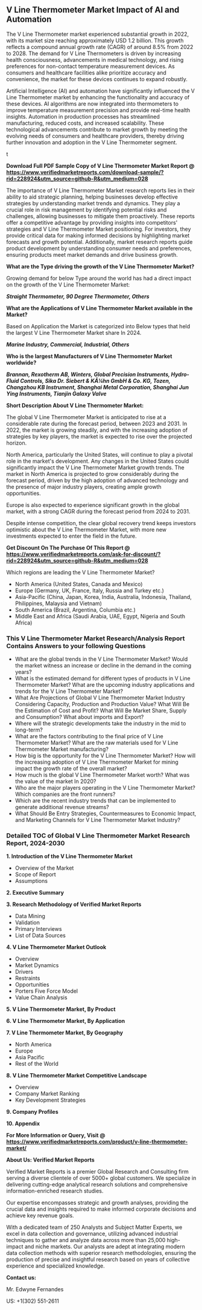 <h2>V Line Thermometer Market Impact of AI and Automation</h2><p>The V Line Thermometer market experienced substantial growth in 2022, with its market size reaching approximately USD 1.2 billion. This growth reflects a compound annual growth rate (CAGR) of around 8.5% from 2022 to 2028. The demand for V Line Thermometers is driven by increasing health consciousness, advancements in medical technology, and rising preferences for non-contact temperature measurement devices. As consumers and healthcare facilities alike prioritize accuracy and convenience, the market for these devices continues to expand robustly.</p><p>Artificial Intelligence (AI) and automation have significantly influenced the V Line Thermometer market by enhancing the functionality and accuracy of these devices. AI algorithms are now integrated into thermometers to improve temperature measurement precision and provide real-time health insights. Automation in production processes has streamlined manufacturing, reduced costs, and increased scalability. These technological advancements contribute to market growth by meeting the evolving needs of consumers and healthcare providers, thereby driving further innovation and adoption in the V Line Thermometer segment.</p>t</p><p id="" class=""><strong>Download Full PDF Sample Copy of V Line Thermometer Market Report @ <a href="https://www.verifiedmarketreports.com/download-sample/?rid=228924&utm_source=github-R&utm_medium=028" target="_blank">https://www.verifiedmarketreports.com/download-sample/?rid=228924&utm_source=github-R&utm_medium=028</a></strong></p><p>The importance of&nbsp;V Line Thermometer Market research reports lies in their ability to aid strategic planning, helping businesses develop effective strategies by understanding market trends and dynamics. They play a crucial role in risk management by identifying potential risks and challenges, allowing businesses to mitigate them proactively. These reports offer a competitive advantage by providing insights into competitors' strategies and V Line Thermometer Market positioning. For investors, they provide critical data for making informed decisions by highlighting market forecasts and growth potential. Additionally, market research reports guide product development by understanding consumer needs and preferences, ensuring products meet market demands and drive business growth.</p><p><strong>What are the&nbsp;Type driving the growth of the V Line Thermometer Market?</strong></p><p id="" class="">Growing demand for below Type around the world has had a direct impact on the growth of the V Line Thermometer Market:</p><em><strong>Straight Thermometer, 90 Degree Thermometer, Others</strong></em></p><strong>What are the&nbsp;Applications&nbsp;of V Line Thermometer Market available in the Market?</strong></p><p id="" class="">Based on Application the Market is categorized into Below types that held the largest V Line Thermometer Market share In 2024.</p><em><strong>Marine Industry, Commercial, Industrial, Others</strong></em></p><strong>Who is the largest Manufacturers of V Line Thermometer Market worldwide?</strong></p><p><em><strong>Brannan, Rexotherm AB, Winters, Global Precision Instruments, Hydro-Fluid Controls, Sika Dr. Siebert & KÃ¼hn GmbH & Co. KG, Tozen, Changzhou KB Instrument, Shanghai Metal Corporation, Shanghai Jun Ying Instruments, Tianjin Galaxy Valve</strong></em></p><p id="" class=""><strong>Short Description About V Line Thermometer Market:</strong></p><p>The global V Line Thermometer Market is anticipated to rise at a considerable rate during the forecast period, between 2023 and 2031. In 2022, the market is growing steadily, and with the increasing adoption of strategies by key players, the market is expected to rise over the projected horizon.</p><p>North America, particularly the United States, will continue to play a pivotal role in the market's development. Any changes in the United States could significantly impact the V Line Thermometer Market growth trends. The market in North America is projected to grow considerably during the forecast period, driven by the high adoption of advanced technology and the presence of major industry players, creating ample growth opportunities.</p><p>Europe is also expected to experience significant growth in the global market, with a strong CAGR during the forecast period from 2024 to 2031.</p><p>Despite intense competition, the clear global recovery trend keeps investors optimistic about the V Line Thermometer Market, with more new investments expected to enter the field in the future.</p><p id="" class=""><strong>Get Discount On The Purchase Of This Report @ <a href="https://www.verifiedmarketreports.com/ask-for-discount/?rid=228924&utm_source=github-R&utm_medium=028" target="_blank">https://www.verifiedmarketreports.com/ask-for-discount/?rid=228924&utm_source=github-R&utm_medium=028</a></strong></p>Which regions are leading the V Line Thermometer Market?</p><ul><li>North America (United States, Canada and Mexico)</li><li>Europe (Germany, UK, France, Italy, Russia and Turkey etc.)</li><li>Asia-Pacific (China, Japan, Korea, India, Australia, Indonesia, Thailand, Philippines, Malaysia and Vietnam)</li><li>South America (Brazil, Argentina, Columbia etc.)</li><li>Middle East and Africa (Saudi Arabia, UAE, Egypt, Nigeria and South Africa)</li></ul><h3 id="" class="">This V Line Thermometer Market Research/Analysis Report Contains Answers to your following Questions</h3><ul><li>What are the global trends in the V Line Thermometer Market? Would the market witness an increase or decline in the demand in the coming years?</li><li>What is the estimated demand for different types of products in V Line Thermometer Market? What are the upcoming industry applications and trends for the V Line Thermometer Market?</li><li>What Are Projections of Global V Line Thermometer Market Industry Considering Capacity, Production and Production Value? What Will Be the Estimation of Cost and Profit? What Will Be Market Share, Supply and Consumption? What about imports and Export?</li><li>Where will the strategic developments take the industry in the mid to long-term?</li><li>What are the factors contributing to the final price of V Line Thermometer Market? What are the raw materials used for V Line Thermometer Market manufacturing?</li><li>How big is the opportunity for the V Line Thermometer Market? How will the increasing adoption of V Line Thermometer Market for mining impact the growth rate of the overall market?</li><li>How much is the global V Line Thermometer Market worth? What was the value of the market In 2020?</li><li>Who are the major players operating in the V Line Thermometer Market? Which companies are the front runners?</li><li>Which are the recent industry trends that can be implemented to generate additional revenue streams?</li><li>What Should Be Entry Strategies, Countermeasures to Economic Impact, and Marketing Channels for V Line Thermometer Market Industry?</li></ul><h3 id="" class="">Detailed TOC of Global V Line Thermometer Market Research Report, 2024-2030</h3><p id="" class=""><strong>1. Introduction of the V Line Thermometer Market</strong></p><ul><li>Overview of the Market</li><li>Scope of Report</li><li>Assumptions</li></ul><p id="" class=""><strong>2. Executive Summary</strong></p><p id="" class=""><strong>3. Research Methodology of Verified Market Reports</strong></p><ul><li>Data Mining</li><li>Validation</li><li>Primary Interviews</li><li>List of Data Sources</li></ul><p id="" class=""><strong>4. V Line Thermometer Market Outlook</strong></p><ul><li>Overview</li><li>Market Dynamics</li><li>Drivers</li><li>Restraints</li><li>Opportunities</li><li>Porters Five Force Model</li><li>Value Chain Analysis</li></ul><p id="" class=""><strong>5. V Line Thermometer Market, By Product</strong></p><p id="" class=""><strong>6. V Line Thermometer Market, By Application</strong></p><p id="" class=""><strong>7. V Line Thermometer Market, By Geography</strong></p><ul><li>North America</li><li>Europe</li><li>Asia Pacific</li><li>Rest of the World</li></ul><p id="" class=""><strong>8. V Line Thermometer Market Competitive Landscape</strong></p><ul><li>Overview</li><li>Company Market Ranking</li><li>Key Development Strategies</li></ul><p id="" class=""><strong>9. Company Profiles</strong></p><p id="" class=""><strong>10. Appendix</strong></p><p id="" class=""><strong>For More Information or Query, Visit @ <a href="https://www.verifiedmarketreports.com/product/v-line-thermometer-market/" target="_blank">https://www.verifiedmarketreports.com/product/v-line-thermometer-market/</a></strong></p><p id="" class=""><strong>About Us: Verified Market Reports</strong></p><p id="" class="">Verified Market Reports is a premier Global Research and Consulting firm serving a diverse clientele of over 5000+ global customers. We specialize in delivering cutting-edge analytical research solutions and comprehensive information-enriched research studies.</p><p id="" class="">Our expertise encompasses strategic and growth analyses, providing the crucial data and insights required to make informed corporate decisions and achieve key revenue goals.</p><p id="" class="">With a dedicated team of 250 Analysts and Subject Matter Experts, we excel in data collection and governance, utilizing advanced industrial techniques to gather and analyze data across more than 25,000 high-impact and niche markets. Our analysts are adept at integrating modern data collection methods with superior research methodologies, ensuring the production of precise and insightful research based on years of collective experience and specialized knowledge.</p><p id="" class=""><strong>Contact us:</strong></p><p id="" class="">Mr. Edwyne Fernandes</p><p id="" class="">US: +1(302) 551-2611</p>